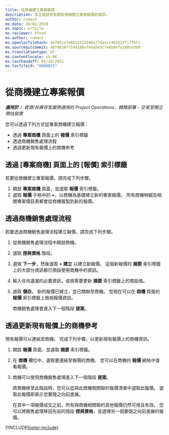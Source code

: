 ```yaml
---
title: 從商機建立專案報價
description: 本主題提供有關從商機建立專案報價的資訊。
author: rumant
ms.date: 10/01/2020
ms.topic: article
ms.reviewer: kfend
ms.author: rumant
ms.openlocfilehash: d678fce7a6b52522500a77daecc46353ff17fbf2
ms.sourcegitcommit: 40f68387f594180af64a5e5c748b6efa188bd300
ms.translationtype: HT
ms.contentlocale: zh-HK
ms.lasthandoff: 05/10/2021
ms.locfileid: "6009823"
---
```

# <a name="create-project-quotes-from-opportunities"></a>從商機建立專案報價

_**適用於：** 資源/非庫存型案例適用的 Project Operations、精簡部署 - 交易至開立預估發票_

您可以透過下列方式從專案商機建立報價：

- 透過 **專案商機** 頁面上的 **報價** 索引標籤
- 透過商機銷售處理流程
- 透過更新現有報價上的商機參考

## <a name="from-the-quotes-tab-of-the-project-opportunity-page"></a>透過 [專案商機] 頁面上的 [報價] 索引標籤

若要從商機建立專案報價，請完成下列步驟。

1. 開啟 **專案商機** 頁面，並選取 **報價** 索引標籤。 
2. 選取 **報價** 子格中的 **+**，以商機為基礎建立新的專案報價。 所有商機明細及相關專案價目表都會從商機複製到新的報價。

## <a name="from-the-opportunity-sales-process-flow"></a>透過商機銷售處理流程

若要透過商機銷售處理流程建立報價，請完成下列步驟。

1. 從商機銷售處理流程中開啟商機。
2. 選取 **授與資格** 階段。 
3. 選取 **下一步**，然後選取 **+ 建立** 以建立新報價。 這個新報價的 **摘要** 索引標籤上的大部分資訊都已預設使用商機中的資訊。 
4. 輸入任何遺漏的必要資訊，或視需要更新 **摘要** 索引標籤上的預設值。
5. 選取 **儲存**。 新的報價已建立，並已關聯至商機。 您現在可以在 **商機** 頁面的 **報價** 索引標籤上檢視報價資訊。 

   商機銷售處理會進入下一個階段 **提案**。


## <a name="by-updating-the-opportunity-reference-on-an-existing-quote"></a>透過更新現有報價上的商機參考

現有報價可以連結至商機。 完成下列步驟，以更新現有報價上的商機資訊。

1. 開啟 **報價** 頁面，並選取 **摘要** 索引標籤。
2. 在 **商機** 欄位中，選取要連結至報價的商機。 您可以在商機的 **報價** 網格中查看報價。 
3. 商機可以使用商機銷售處理進入下一個階段 **提案**。 

   將商機移至此階段時，您可以從與此商機相關聯的報價清單中選取此報價。 選取此報價即表示您要隨之向前進展。

   在其中一項報價成交之前，所有與商機相關聯的其他報價仍然可用且有效。 您可以將銷售處理移回先前的階段 **授與資格**，並選擇另一個要隨之向前進展的報價。


[!INCLUDE[footer-include](../includes/footer-banner.md)]
